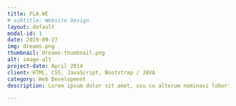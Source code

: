 ```yaml
---
title: FLA.WE
# subtitle: Website Design
layout: default
modal-id: 1
date: 2019-09-27
img: dreams.png
thumbnail: dreams-thumbnail.png
alt: image-alt
project-date: April 2014
client: HTML, CSS, JavaScript, Bootstrap / JAVA
category: Web Development
description: Lorem ipsum dolor sit amet, usu cu alterum nominavi lobortis. At duo novum diceret. Tantas apeirian vix et, usu sanctus postulant inciderint ut, populo diceret necessitatibus in vim. Cu eum dicam feugiat noluisse.

---
```

